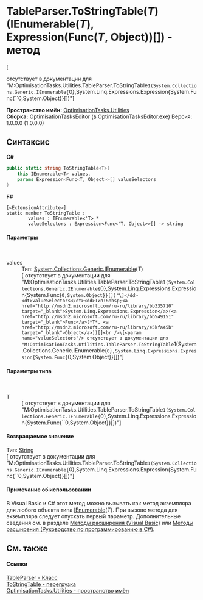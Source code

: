 # TableParser.ToStringTable(*T*)(IEnumerable(*T*), Expression(Func(*T*, Object))[]) - метод
 

\[<summary> отсутствует в документации для "M:OptimisationTasks.Utilities.TableParser.ToStringTable``1(System.Collections.Generic.IEnumerable{``0},System.Linq.Expressions.Expression{System.Func{``0,System.Object}}[])"\]

**Пространство имён:**&nbsp;<a href="N_OptimisationTasks_Utilities">OptimisationTasks.Utilities</a><br />**Сборка:**&nbsp;OptimisationTasksEditor (в OptimisationTasksEditor.exe) Версия: 1.0.0.0 (1.0.0.0)

## Синтаксис

**C#**<br />
``` C#
public static string ToStringTable<T>(
	this IEnumerable<T> values,
	params Expression<Func<T, Object>>[] valueSelectors
)

```

**F#**<br />
``` F#
[<ExtensionAttribute>]
static member ToStringTable : 
        values : IEnumerable<'T> * 
        valueSelectors : Expression<Func<'T, Object>>[] -> string 

```


#### Параметры
&nbsp;<dl><dt>values</dt><dd>Тип:&nbsp;<a href="http://msdn2.microsoft.com/ru-ru/library/9eekhta0" target="_blank">System.Collections.Generic.IEnumerable</a>(*T*)<br />\[<param name="values"/> отсутствует в документации для "M:OptimisationTasks.Utilities.TableParser.ToStringTable``1(System.Collections.Generic.IEnumerable{``0},System.Linq.Expressions.Expression{System.Func{``0,System.Object}}[])"\]</dd><dt>valueSelectors</dt><dd>Тип:&nbsp;<a href="http://msdn2.microsoft.com/ru-ru/library/bb335710" target="_blank">System.Linq.Expressions.Expression</a>(<a href="http://msdn2.microsoft.com/ru-ru/library/bb549151" target="_blank">Func</a>(*T*, <a href="http://msdn2.microsoft.com/ru-ru/library/e5kfa45b" target="_blank">Object</a>))[]<br />\[<param name="valueSelectors"/> отсутствует в документации для "M:OptimisationTasks.Utilities.TableParser.ToStringTable``1(System.Collections.Generic.IEnumerable{``0},System.Linq.Expressions.Expression{System.Func{``0,System.Object}}[])"\]</dd></dl>

#### Параметры типа
&nbsp;<dl><dt>T</dt><dd>\[<typeparam name="T"/> отсутствует в документации для "M:OptimisationTasks.Utilities.TableParser.ToStringTable``1(System.Collections.Generic.IEnumerable{``0},System.Linq.Expressions.Expression{System.Func{``0,System.Object}}[])"\]</dd></dl>

#### Возвращаемое значение
Тип:&nbsp;<a href="http://msdn2.microsoft.com/ru-ru/library/s1wwdcbf" target="_blank">String</a><br />\[<returns> отсутствует в документации для "M:OptimisationTasks.Utilities.TableParser.ToStringTable``1(System.Collections.Generic.IEnumerable{``0},System.Linq.Expressions.Expression{System.Func{``0,System.Object}}[])"\]

#### Примечание об использовании
В Visual Basic и C# этот метод можно вызывать как метод экземпляра для любого объекта типа <a href="http://msdn2.microsoft.com/ru-ru/library/9eekhta0" target="_blank">IEnumerable</a>(*T*). При вызове метода для экземпляра следует опускать первый параметр. Дополнительные сведения см. в разделе <a href="http://msdn.microsoft.com/ru-ru/library/bb384936.aspx" target="_blank">Методы расширения (Visual Basic)</a> или <a href="http://msdn.microsoft.com/ru-ru/library/bb383977.aspx" target="_blank">Методы расширения (Руководство по программированию в C#)</a>.

## См. также


#### Ссылки
<a href="T_OptimisationTasks_Utilities_TableParser">TableParser - Класс</a><br /><a href="Overload_OptimisationTasks_Utilities_TableParser_ToStringTable">ToStringTable - перегрузка</a><br /><a href="N_OptimisationTasks_Utilities">OptimisationTasks.Utilities - пространство имён</a><br />